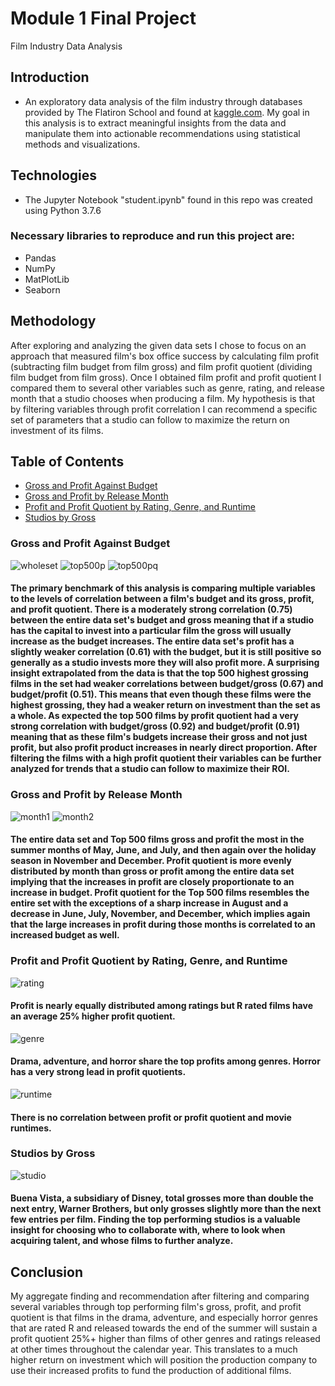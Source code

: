 # Module 1 Final Project

Film Industry Data Analysis

## Introduction

   * An exploratory data analysis of the film industry through databases provided by The Flatiron School and found at [kaggle.com](https://www.kaggle.com). My goal in this analysis is to extract meaningful insights from the data and manipulate them into actionable recommendations using statistical methods and visualizations.

## Technologies
* The Jupyter Notebook "student.ipynb" found in this repo was created using Python 3.7.6


### Necessary libraries to reproduce and run this project are:

 * Pandas
 * NumPy
 * MatPlotLib
 * Seaborn

## Methodology

After exploring and analyzing the given data sets I chose to focus on an approach that measured film's box office success by calculating film profit (subtracting film budget from film gross) and film profit quotient (dividing film budget from film gross). Once I obtained film profit and profit quotient I compared them to several other variables such as genre, rating, and release month that a studio chooses when producing a film. My hypothesis is that by filtering variables through profit correlation I can recommend a specific set of parameters that a studio can follow to maximize the return on investment of its films.

## Table of Contents

* [Gross and Profit Against Budget](#budget)
* [Gross and Profit by Release Month](#month)
* [Profit and Profit Quotient by Rating, Genre, and Runtime](#rgr)
* [Studios by Gross](#studio)

<a name="budget"></a>
### Gross and Profit Against Budget

![wholeset](https://raw.githubusercontent.com/joshblumer/dsc-mod-1-project-v2-1-online-ds-sp-000/master/Images/Whole%20Set.png)
![top500p](https://raw.githubusercontent.com/joshblumer/dsc-mod-1-project-v2-1-online-ds-sp-000/master/Images/Top500P.png)
![top500pq](https://raw.githubusercontent.com/joshblumer/dsc-mod-1-project-v2-1-online-ds-sp-000/master/Images/Top500PQ.png)

#### The primary benchmark of this analysis is comparing multiple variables to the levels of correlation between a film's budget and its gross, profit, and profit quotient. There is a moderately strong correlation (0.75) between the entire data set's budget and gross meaning that if a studio has the capital to invest into a particular film the gross will usually increase as the budget increases. The entire data set's profit has a slightly weaker correlation (0.61) with the budget, but it is still positive so generally as a studio invests more they will also profit more. A surprising insight extrapolated from the data is that the top 500 highest grossing films in the set had weaker correlations between budget/gross (0.67) and budget/profit (0.51). This means that even though these films were the highest grossing, they had a weaker return on investment than the set as a whole. As expected the top 500 films by profit quotient had a very strong correlation with budget/gross (0.92) and budget/profit (0.91) meaning that as these film's budgets increase their gross and not just profit, but also profit product increases in nearly direct proportion. After filtering the films with a high profit quotient their variables can be further analyzed for trends that a studio can follow to maximize their ROI.

<a name="month"></a>
### Gross and Profit by Release Month
![month1](https://raw.githubusercontent.com/joshblumer/dsc-mod-1-project-v2-1-online-ds-sp-000/master/Images/Month1.png)
![month2](https://raw.githubusercontent.com/joshblumer/dsc-mod-1-project-v2-1-online-ds-sp-000/master/Images/Month2.png)

#### The entire data set and Top 500 films gross and profit the most in the summer months of May, June, and July, and then again over the holiday season in November and December. Profit quotient is more evenly distributed by month than gross or profit among the entire data set implying that the increases in profit are closely proportionate to an increase in budget. Profit quotient for the Top 500 films resembles the entire set with the exceptions of a sharp increase in August and a decrease in June, July, November, and December, which implies again that the large increases in profit during those months is correlated to an increased budget as well.

<a name="rgr"></a>
### Profit and Profit Quotient by Rating, Genre, and Runtime 
![rating](https://raw.githubusercontent.com/joshblumer/dsc-mod-1-project-v2-1-online-ds-sp-000/master/Images/Rating.png)

#### Profit is nearly equally distributed among ratings but R rated films have an average 25% higher profit quotient.

![genre](https://github.com/joshblumer/dsc-mod-1-project-v2-1-online-ds-sp-000/blob/master/Images/Genre.png)

#### Drama, adventure, and horror share the top profits among genres. Horror has a very strong lead in profit quotients.

![runtime](https://raw.githubusercontent.com/joshblumer/dsc-mod-1-project-v2-1-online-ds-sp-000/master/Images/NewRuntime.png)

#### There is no correlation between profit or profit quotient and movie runtimes.

<a name="studio"></a>
### Studios by Gross
![studio](https://raw.githubusercontent.com/joshblumer/dsc-mod-1-project-v2-1-online-ds-sp-000/master/Images/Studio.png)

#### Buena Vista, a subsidiary of Disney, total grosses more than double the next entry, Warner Brothers, but only grosses slightly more than the next few entries per film. Finding the top performing studios is a valuable insight for choosing who to collaborate with, where to look when acquiring talent, and whose films to further analyze.

## Conclusion

My aggregate finding and recommendation after filtering and comparing several variables through top performing film's gross, profit, and profit quotient is that films in the drama, adventure, and  especially horror genres that are rated R and released towards the end of the summer will sustain a profit quotient 25%+ higher than films of other genres and ratings released at other times throughout the calendar year. This translates to a much higher return on investment which will position the production company to use their increased profits to fund the production of additional films. 



